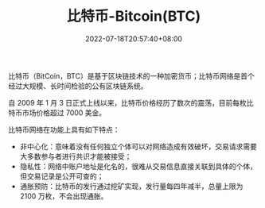 ﻿---
weight: 
title: "比特币-Bitcoin(BTC)"
description: "比特币（BitCoin，BTC）是基于区块链技术的一种加密货币；比特币网络是首个经过大规模、长时间检验的公有区块链系统。"
date: 2022-07-18T20:57:40+08:00
lastmod: 2022-07-18T14:57:40+08:00
draft: false
authors: ["Cindy"]
featuredImage: "bitebi-bitcoinbtc.jpg"
link: "https://bitcoin.org/en/"
tags: ["数字代币","比特币-Bitcoin(BTC)"]
categories: ["navigation"]
navigation: ["数字代币"]
lightgallery: true
toc: true
pinned: false
recommend: false
recommend1: false
---
比特币（BitCoin，BTC）是基于区块链技术的一种加密货币；比特币网络是首个经过大规模、长时间检验的公有区块链系统。

自 2009 年 1 月 3 日正式上线以来，比特币价格经历了数次的震荡，目前每枚比特币市场价格超过 7000 美金。

比特币网络在功能上具有如下特点：

- 非中心化：意味着没有任何独立个体可以对网络造成有效破坏，交易请求需要大多数参与者进行共识才能被接受；
- 隐私性：网络中账户地址是化名的，很难从交易信息直接关联到具体的个体，但交易记录是公开可查的；
- 通胀预防：比特币的发行通过挖矿实现，发行量每四年减半，总量上限为 2100 万枚，不会出现通胀。